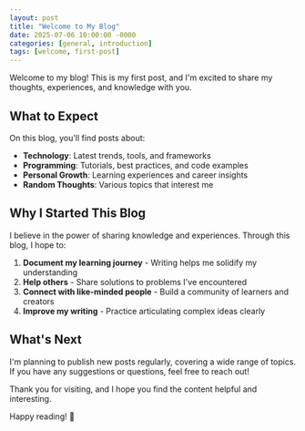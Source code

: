 ```yaml
---
layout: post
title: "Welcome to My Blog"
date: 2025-07-06 10:00:00 -0000
categories: [general, introduction]
tags: [welcome, first-post]
---
```


Welcome to my blog! This is my first post, and I'm excited to share my thoughts, experiences, and knowledge with you.

## What to Expect

On this blog, you'll find posts about:

- **Technology**: Latest trends, tools, and frameworks
- **Programming**: Tutorials, best practices, and code examples
- **Personal Growth**: Learning experiences and career insights
- **Random Thoughts**: Various topics that interest me

## Why I Started This Blog

I believe in the power of sharing knowledge and experiences. Through this blog, I hope to:

1. **Document my learning journey** - Writing helps me solidify my understanding
2. **Help others** - Share solutions to problems I've encountered
3. **Connect with like-minded people** - Build a community of learners and creators
4. **Improve my writing** - Practice articulating complex ideas clearly

## What's Next

I'm planning to publish new posts regularly, covering a wide range of topics. If you have any suggestions or questions, feel free to reach out!

Thank you for visiting, and I hope you find the content helpful and interesting.

Happy reading! 🚀
